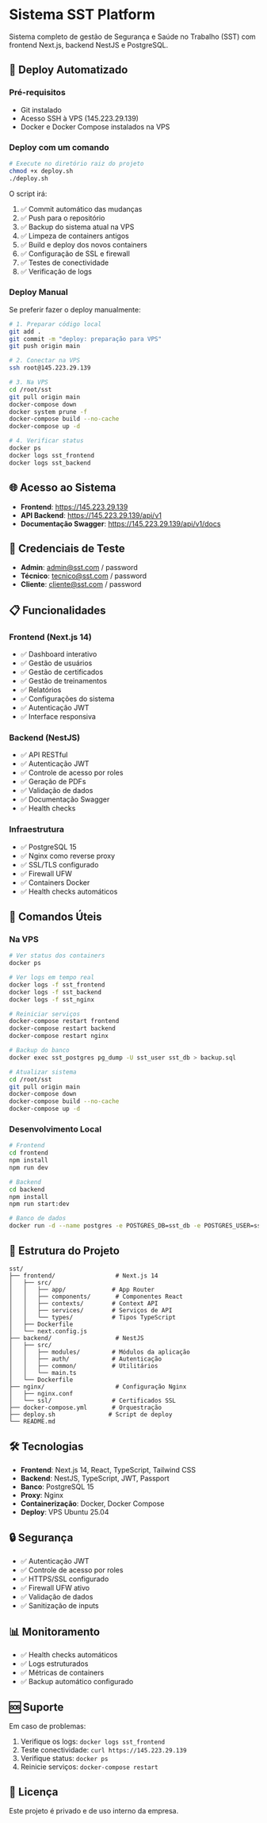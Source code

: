 # Sistema SST Platform

Sistema completo de gestão de Segurança e Saúde no Trabalho (SST) com frontend Next.js, backend NestJS e PostgreSQL.

## 🚀 Deploy Automatizado

### Pré-requisitos
- Git instalado
- Acesso SSH à VPS (145.223.29.139)
- Docker e Docker Compose instalados na VPS

### Deploy com um comando

```bash
# Execute no diretório raiz do projeto
chmod +x deploy.sh
./deploy.sh
```

O script irá:
1. ✅ Commit automático das mudanças
2. ✅ Push para o repositório
3. ✅ Backup do sistema atual na VPS
4. ✅ Limpeza de containers antigos
5. ✅ Build e deploy dos novos containers
6. ✅ Configuração de SSL e firewall
7. ✅ Testes de conectividade
8. ✅ Verificação de logs

### Deploy Manual

Se preferir fazer o deploy manualmente:

```bash
# 1. Preparar código local
git add .
git commit -m "deploy: preparação para VPS"
git push origin main

# 2. Conectar na VPS
ssh root@145.223.29.139

# 3. Na VPS
cd /root/sst
git pull origin main
docker-compose down
docker system prune -f
docker-compose build --no-cache
docker-compose up -d

# 4. Verificar status
docker ps
docker logs sst_frontend
docker logs sst_backend
```

## 🌐 Acesso ao Sistema

- **Frontend**: https://145.223.29.139
- **API Backend**: https://145.223.29.139/api/v1
- **Documentação Swagger**: https://145.223.29.139/api/v1/docs

## 👤 Credenciais de Teste

- **Admin**: admin@sst.com / password
- **Técnico**: tecnico@sst.com / password  
- **Cliente**: cliente@sst.com / password

## 📋 Funcionalidades

### Frontend (Next.js 14)
- ✅ Dashboard interativo
- ✅ Gestão de usuários
- ✅ Gestão de certificados
- ✅ Gestão de treinamentos
- ✅ Relatórios
- ✅ Configurações do sistema
- ✅ Autenticação JWT
- ✅ Interface responsiva

### Backend (NestJS)
- ✅ API RESTful
- ✅ Autenticação JWT
- ✅ Controle de acesso por roles
- ✅ Geração de PDFs
- ✅ Validação de dados
- ✅ Documentação Swagger
- ✅ Health checks

### Infraestrutura
- ✅ PostgreSQL 15
- ✅ Nginx como reverse proxy
- ✅ SSL/TLS configurado
- ✅ Firewall UFW
- ✅ Containers Docker
- ✅ Health checks automáticos

## 🔧 Comandos Úteis

### Na VPS
```bash
# Ver status dos containers
docker ps

# Ver logs em tempo real
docker logs -f sst_frontend
docker logs -f sst_backend
docker logs -f sst_nginx

# Reiniciar serviços
docker-compose restart frontend
docker-compose restart backend
docker-compose restart nginx

# Backup do banco
docker exec sst_postgres pg_dump -U sst_user sst_db > backup.sql

# Atualizar sistema
cd /root/sst
git pull origin main
docker-compose down
docker-compose build --no-cache
docker-compose up -d
```

### Desenvolvimento Local
```bash
# Frontend
cd frontend
npm install
npm run dev

# Backend
cd backend
npm install
npm run start:dev

# Banco de dados
docker run -d --name postgres -e POSTGRES_DB=sst_db -e POSTGRES_USER=sst_user -e POSTGRES_PASSWORD=sst_password_2024 -p 5432:5432 postgres:15-alpine
```

## 📁 Estrutura do Projeto

```
sst/
├── frontend/                 # Next.js 14
│   ├── src/
│   │   ├── app/             # App Router
│   │   ├── components/       # Componentes React
│   │   ├── contexts/        # Context API
│   │   ├── services/        # Serviços de API
│   │   └── types/           # Tipos TypeScript
│   ├── Dockerfile
│   └── next.config.js
├── backend/                  # NestJS
│   ├── src/
│   │   ├── modules/         # Módulos da aplicação
│   │   ├── auth/            # Autenticação
│   │   ├── common/          # Utilitários
│   │   └── main.ts
│   └── Dockerfile
├── nginx/                    # Configuração Nginx
│   ├── nginx.conf
│   └── ssl/                 # Certificados SSL
├── docker-compose.yml       # Orquestração
├── deploy.sh               # Script de deploy
└── README.md
```

## 🛠️ Tecnologias

- **Frontend**: Next.js 14, React, TypeScript, Tailwind CSS
- **Backend**: NestJS, TypeScript, JWT, Passport
- **Banco**: PostgreSQL 15
- **Proxy**: Nginx
- **Containerização**: Docker, Docker Compose
- **Deploy**: VPS Ubuntu 25.04

## 🔒 Segurança

- ✅ Autenticação JWT
- ✅ Controle de acesso por roles
- ✅ HTTPS/SSL configurado
- ✅ Firewall UFW ativo
- ✅ Validação de dados
- ✅ Sanitização de inputs

## 📊 Monitoramento

- ✅ Health checks automáticos
- ✅ Logs estruturados
- ✅ Métricas de containers
- ✅ Backup automático configurado

## 🆘 Suporte

Em caso de problemas:

1. Verifique os logs: `docker logs sst_frontend`
2. Teste conectividade: `curl https://145.223.29.139`
3. Verifique status: `docker ps`
4. Reinicie serviços: `docker-compose restart`

## 📝 Licença

Este projeto é privado e de uso interno da empresa.
